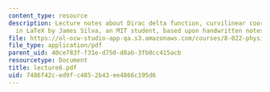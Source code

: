 ```yaml
---
content_type: resource
description: Lecture notes about Dirac delta function, curvilinear coordinates. Prepared
  in LaTeX by James Silva, an MIT student, based upon handwritten notes.
file: https://ol-ocw-studio-app-qa.s3.amazonaws.com/courses/8-022-physics-ii-electricity-and-magnetism-fall-2006/7486f42ced9fc4852b43ee4866c195d6_lecture6.pdf
file_type: application/pdf
parent_uid: 40ce783f-f31e-d750-d8ab-3fb0cc415acb
resourcetype: Document
title: lecture6.pdf
uid: 7486f42c-ed9f-c485-2b43-ee4866c195d6
---
```

